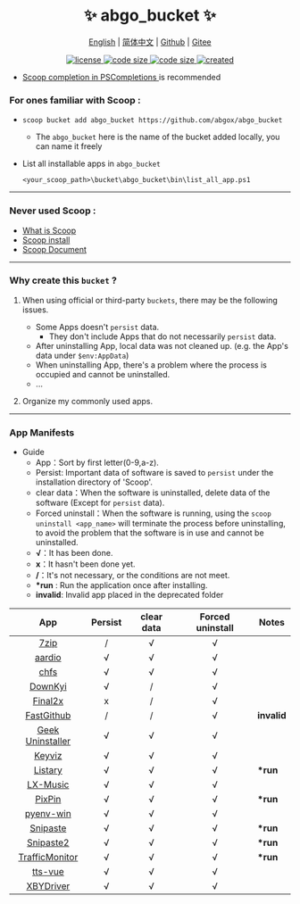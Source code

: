 <p align="center">
    <h1 align="center">✨ abgo_bucket ✨</h1>
</p>

<p align="center">
    <a href="README.md">English</a> |
    <a href="README-CN.md">简体中文</a> |
    <a href="https://github.com/abgox/abgo_bucket">Github</a> |
    <a href="https://gitee.com/abgox/abgo_bucket">Gitee</a>
</p>

<p align="center">
    <a href="https://github.com/abgox/abgo_bucket/blob/main/LICENSE">
        <img src="https://img.shields.io/github/license/abgox/abgo_bucket" alt="license" />
    </a>
    <a href="https://img.shields.io/github/languages/code-size/abgox/abgo_bucket.svg">
        <img src="https://img.shields.io/github/languages/code-size/abgox/abgo_bucket.svg" alt="code size" />
    </a>
    <a href="https://img.shields.io/github/repo-size/abgox/abgo_bucket.svg">
        <img src="https://img.shields.io/github/repo-size/abgox/abgo_bucket.svg" alt="code size" />
    </a>
    <a href="https://github.com/abgox/abgo_bucket">
        <img src="https://img.shields.io/badge/created-2023--6--1-blue" alt="created" />
    </a>
</p>

-   [Scoop completion in PSCompletions ](https://github.com/abgox/PSCompletions "PSCompletions")is recommended

### For ones familiar with Scoop :

-   `scoop bucket add abgo_bucket https://github.com/abgox/abgo_bucket`

    -   The `abgo_bucket` here is the name of the bucket added locally, you can name it freely

-   List all installable apps in `abgo_bucket`

    ```powershell>
    <your_scoop_path>\bucket\abgo_bucket\bin\list_all_app.ps1
    ```

---

### Never used Scoop :

-   [What is Scoop](https://github.com/ScoopInstaller/Scoop)
-   [Scoop install](https://github.com/ScoopInstaller/Install)
-   [Scoop Document](https://github.com/ScoopInstaller/Scoop/wiki)

---

### Why create this `bucket` ?

1. When using official or third-party `buckets`, there may be the following issues.

    - Some Apps doesn't `persist` data.
        - They don't include Apps that do not necessarily `persist` data.
    - After uninstalling App, local data was not cleaned up. (e.g. the App's data under `$env:AppData`)
    - When uninstalling App, there's a problem where the process is occupied and cannot be uninstalled.
    - ...

2. Organize my commonly used apps.

---

### App Manifests

-   Guide
    -   App：Sort by first letter(0-9,a-z).
    -   Persist: Important data of software is saved to `persist` under the installation directory of 'Scoop'.
    -   clear data：When the software is uninstalled, delete data of the software (Except for `persist` data).
    -   Forced uninstall：When the software is running, using the `scoop uninstall <app_name>` will terminate the process before uninstalling, to avoid the problem that the software is in use and cannot be uninstalled.
    -   **√**：It has been done.
    -   **x**：It hasn't been done yet.
    -   **/**：It's not necessary, or the conditions are not meet.
    -   **\*run** : Run the application once after installing.
    -   **invalid**: Invalid app placed in the deprecated folder

|                               App                                | Persist | clear data | Forced uninstall | Notes       |
| :--------------------------------------------------------------: | :-----: | :--------: | :--------------: | ----------- |
|                    [7zip](https://7-zip.org)                     |    /    |     √      |        √         |             |
|                   [aardio](https://aardio.com)                   |    √    |     √      |        √         |             |
|                  [chfs](http://iscute.cn/chfs)                   |    √    |     √      |        √         |             |
|          [DownKyi](https://leiurayer.github.io/downkyi)          |    √    |     /      |        √         |             |
|               [Final2x](https://final2x.tohru.top)               |    x    |     /      |        √         |             |
|      [FastGithub](https://github.com/dotnetcore/FastGithub)      |    /    |     /      |        √         | **invalid** |
|         [Geek Uninstaller](https://geekuninstaller.com)          |    √    |     √      |        √         |             |
|           [Keyviz](https://mularahul.github.io/keyviz)           |    √    |     √      |        √         |             |
|                [Listary](https://www.listary.com)                |    √    |     √      |        √         | **\*run**   |
|               [LX-Music](https://docs.lxmusic.top)               |    √    |     √      |        √         |             |
|                 [PixPin](https://pixpinapp.com)                  |    √    |     √      |        √         | **\*run**   |
|       [pyenv-win](https://github.com/pyenv-win/pyenv-win)        |    √    |     √      |        √         |             |
|               [Snipaste](https://www.snipaste.com)               |    √    |     √      |        √         | **\*run**   |
|              [Snipaste2](https://www.snipaste.com)               |    √    |     √      |        √         | **\*run**   |
| [TrafficMonitor](https://github.com/zhongyang219/TrafficMonitor) |    √    |     √      |        √         | **\*run**   |
|           [tts-vue](https://github.com/LokerL/tts-vue)           |    √    |     √      |        √         |             |
|      [XBYDriver](https://github.com/gaozhangmin/aliyunpan)       |    √    |     √      |        √         |             |
